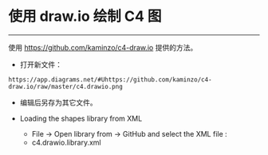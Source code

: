 # 使用 draw.io 绘制 C4 图
* * *

使用 https://github.com/kaminzo/c4-draw.io 提供的方法。

* 打开新文件：
```
https://app.diagrams.net/#Uhttps://github.com/kaminzo/c4-draw.io/raw/master/c4.drawio.png
```

* 编辑后另存为其它文件。

* Loading the shapes library from XML
  + File -> Open library from -> GitHub and select the XML file :
  + c4.drawio.library.xml


